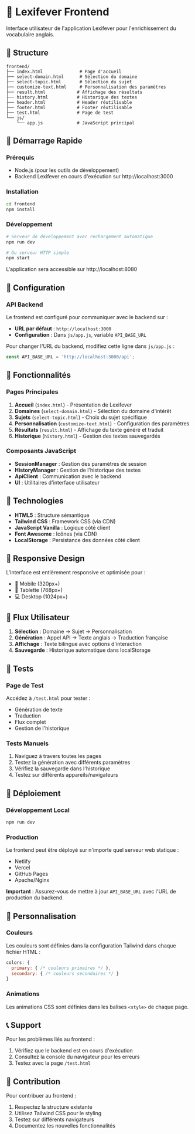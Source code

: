 # 🎨 Lexifever Frontend

Interface utilisateur de l'application Lexifever pour l'enrichissement du vocabulaire anglais.

## 📁 Structure

```
frontend/
├── index.html              # Page d'accueil
├── select-domain.html      # Sélection du domaine
├── select-topic.html       # Sélection du sujet
├── customize-text.html     # Personnalisation des paramètres
├── result.html            # Affichage des résultats
├── history.html           # Historique des textes
├── header.html            # Header réutilisable
├── footer.html            # Footer réutilisable
├── test.html              # Page de test
└── js/
    └── app.js             # JavaScript principal
```

## 🚀 Démarrage Rapide

### Prérequis
- Node.js (pour les outils de développement)
- Backend Lexifever en cours d'exécution sur http://localhost:3000

### Installation
```bash
cd frontend
npm install
```

### Développement
```bash
# Serveur de développement avec rechargement automatique
npm run dev

# Ou serveur HTTP simple
npm start
```

L'application sera accessible sur http://localhost:8080

## 🔧 Configuration

### API Backend
Le frontend est configuré pour communiquer avec le backend sur :
- **URL par défaut** : `http://localhost:3000`
- **Configuration** : Dans `js/app.js`, variable `API_BASE_URL`

Pour changer l'URL du backend, modifiez cette ligne dans `js/app.js` :
```javascript
const API_BASE_URL = 'http://localhost:3000/api';
```

## 🎯 Fonctionnalités

### Pages Principales
1. **Accueil** (`index.html`) - Présentation de Lexifever
2. **Domaines** (`select-domain.html`) - Sélection du domaine d'intérêt
3. **Sujets** (`select-topic.html`) - Choix du sujet spécifique
4. **Personnalisation** (`customize-text.html`) - Configuration des paramètres
5. **Résultats** (`result.html`) - Affichage du texte généré et traduit
6. **Historique** (`history.html`) - Gestion des textes sauvegardés

### Composants JavaScript
- **SessionManager** : Gestion des paramètres de session
- **HistoryManager** : Gestion de l'historique des textes
- **ApiClient** : Communication avec le backend
- **UI** : Utilitaires d'interface utilisateur

## 🎨 Technologies

- **HTML5** : Structure sémantique
- **Tailwind CSS** : Framework CSS (via CDN)
- **JavaScript Vanilla** : Logique côté client
- **Font Awesome** : Icônes (via CDN)
- **LocalStorage** : Persistance des données côté client

## 📱 Responsive Design

L'interface est entièrement responsive et optimisée pour :
- 📱 Mobile (320px+)
- 📱 Tablette (768px+)
- 💻 Desktop (1024px+)

## 🔄 Flux Utilisateur

1. **Sélection** : Domaine → Sujet → Personnalisation
2. **Génération** : Appel API → Texte anglais → Traduction française
3. **Affichage** : Texte bilingue avec options d'interaction
4. **Sauvegarde** : Historique automatique dans localStorage

## 🧪 Tests

### Page de Test
Accédez à `/test.html` pour tester :
- Génération de texte
- Traduction
- Flux complet
- Gestion de l'historique

### Tests Manuels
1. Naviguez à travers toutes les pages
2. Testez la génération avec différents paramètres
3. Vérifiez la sauvegarde dans l'historique
4. Testez sur différents appareils/navigateurs

## 🚀 Déploiement

### Développement Local
```bash
npm run dev
```

### Production
Le frontend peut être déployé sur n'importe quel serveur web statique :
- Netlify
- Vercel
- GitHub Pages
- Apache/Nginx

**Important** : Assurez-vous de mettre à jour `API_BASE_URL` avec l'URL de production du backend.

## 🔧 Personnalisation

### Couleurs
Les couleurs sont définies dans la configuration Tailwind dans chaque fichier HTML :
```javascript
colors: {
  primary: { /* couleurs primaires */ },
  secondary: { /* couleurs secondaires */ }
}
```

### Animations
Les animations CSS sont définies dans les balises `<style>` de chaque page.

## 📞 Support

Pour les problèmes liés au frontend :
1. Vérifiez que le backend est en cours d'exécution
2. Consultez la console du navigateur pour les erreurs
3. Testez avec la page `/test.html`

## 🤝 Contribution

Pour contribuer au frontend :
1. Respectez la structure existante
2. Utilisez Tailwind CSS pour le styling
3. Testez sur différents navigateurs
4. Documentez les nouvelles fonctionnalités
